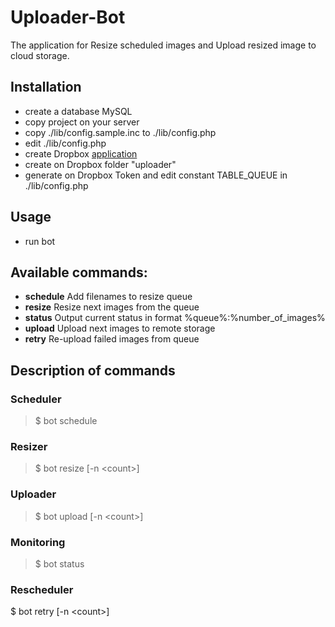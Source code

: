 # Uploader-Bot
The application for Resize scheduled images and Upload resized image to cloud storage.

## Installation
- create a database MySQL
- copy project on your server
- copy ./lib/config.sample.inc to ./lib/config.php
- edit ./lib/config.php
- create Dropbox [application](https://www.dropbox.com/developers/apps/)
- create on Dropbox folder "uploader"
- generate on Dropbox Token and edit constant TABLE_QUEUE in ./lib/config.php

## Usage
- run bot

## Available commands: 
- **schedule** Add filenames to resize queue 
- **resize**   Resize next images from the queue 
- **status**   Output current status in format %queue%:%number_of_images% 
- **upload**   Upload next images to remote storage
- **retry**    Re-upload failed images from queue
 
## Description of commands

### Scheduler
> $ bot schedule

### Resizer
> $ bot resize [-n &lt;count&gt;]

### Uploader
> $ bot upload [-n &lt;count&gt;]

### Monitoring
> $ bot status

### Rescheduler
$ bot retry [-n &lt;count&gt;]